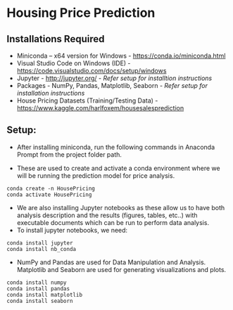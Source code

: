 # Housing Price Prediction


## Installations Required
*	Miniconda – x64 version for Windows - https://conda.io/miniconda.html
*	Visual Studio Code on Windows (IDE) - https://code.visualstudio.com/docs/setup/windows
* Jupyter - http://jupyter.org/ - *Refer setup for installtion instructions*
* Packages - NumPy, Pandas, Matplotlib, Seaborn - *Refer setup for installation instructions*
* House Pricing Datasets (Training/Testing Data) - https://www.kaggle.com/harlfoxem/housesalesprediction

## Setup:

* After installing miniconda, run the following commands in Anaconda Prompt from the project folder path. 

* These are used to create and activate a conda environment where we will be running the prediction model for price analysis. 

```
conda create -n HousePricing
conda activate HousePricing
```

* We are also installing Jupyter notebooks as these allow us to have both analysis description and the results (figures, tables, etc..) with executable documents which can be run to perform data analysis. 
* To install jupyter notebooks, we need:

```
conda install jupyter
conda install nb_conda
```

* NumPy and Pandas are used for Data Manipulation and Analysis. Matplotlib and Seaborn are used for generating visualizations and plots. 

```
conda install numpy
conda install pandas
conda install matplotlib
conda install seaborn
```
